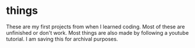 # things

These are my first projects from when I learned coding. Most of these are unfinished or don't work. Most things are also made by following a youtube tutorial. I am saving this for archival purposes.
